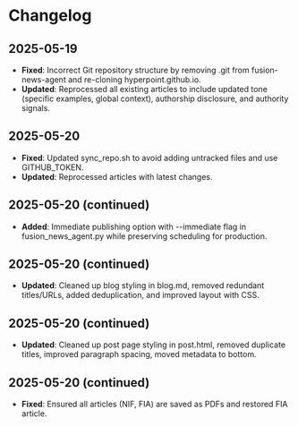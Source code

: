 # Changelog

## 2025-05-19
- **Fixed**: Incorrect Git repository structure by removing .git from fusion-news-agent and re-cloning hyperpoint.github.io.
- **Updated**: Reprocessed all existing articles to include updated tone (specific examples, global context), authorship disclosure, and authority signals.

## 2025-05-20
- **Fixed**: Updated sync_repo.sh to avoid adding untracked files and use GITHUB_TOKEN.
- **Updated**: Reprocessed articles with latest changes.

## 2025-05-20 (continued)
- **Added**: Immediate publishing option with --immediate flag in fusion_news_agent.py while preserving scheduling for production.

## 2025-05-20 (continued)
- **Updated**: Cleaned up blog styling in blog.md, removed redundant titles/URLs, added deduplication, and improved layout with CSS.

## 2025-05-20 (continued)
- **Updated**: Cleaned up post page styling in post.html, removed duplicate titles, improved paragraph spacing, moved metadata to bottom.

## 2025-05-20 (continued)
- **Fixed**: Ensured all articles (NIF, FIA) are saved as PDFs and restored FIA article.
